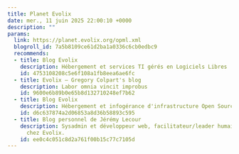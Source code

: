 ```yaml
---
title: Planet Evolix
date: mer., 11 juin 2025 22:00:10 +0000
description: ""
params:
  link: https://planet.evolix.org/opml.xml
  blogroll_id: 7a5b8109ce61d2ba1a0336c6cb0edbc9
  recommends:
  - title: Blog Evolix
    description: Hébergement et services TI gérés en Logiciels Libres
    id: 4753108208c5e6f108a1fb8eea6ae6fc
  - title: Evolix – Gregory Colpart's blog
    description: Labor omnia vincit improbus
    id: 9600e6b89b0e65b8d132710248ef7b62
  - title: Blog Evolix
    description: Hébergement et infogérance d'infrastructure Open Source
    id: d6c637874a2d06853a8d36b58893c595
  - title: Blog personnel de Jérémy Lecour
    description: Sysadmin et développeur web, facilitateur/leader humain et technique
      chez Evolix.
    id: ee0c4c051c8d2a761f00b15c77c7105d
---
```

